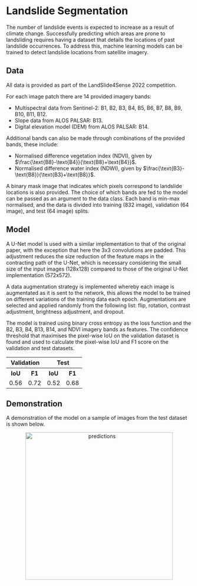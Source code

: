 # Landslide Segmentation

The number of landslide events is expected to increase as a result of climate change. Successfully predicting which areas are prone to landsliding requires having a dataset that details the locations of past landslide occurrences. To address this, machine learning models can be trained to detect landslide locations from satellite imagery.

## Data
All data is provided as part of the LandSlide4Sense 2022 competition. 

For each image patch there are 14 provided imagery bands:
- Multispectral data from Sentinel-2: B1, B2, B3, B4, B5, B6, B7, B8, B9, B10, B11, B12.
- Slope data from ALOS PALSAR: B13.
- Digital elevation model (DEM) from ALOS PALSAR: B14.

Additional bands can also be made through combinations of the provided bands, these include:
- Normalised difference vegetation index (NDVI), given by $`\frac{\text{B8}-\text{B4}}{\text{B8}+\text{B4}}`$.
- Normalised difference water index (NDWI), given by $`\frac{\text{B3}-\text{B8}}{\text{B3}+\text{B8}}`$.
  
A binary mask image that indicates which pixels correspond to landslide locations is also provided. The choice of which bands are fed to the model can be passed as an argument to the data class. Each band is min-max normalised, and the data is divided into training (832 image), validation (64 image), and test (64 image) splits.

## Model

A U-Net model is used with a similar implementation to that of the original paper, with the exception that here the 3x3 convolutions are padded. This adjustment reduces the size reduction of the feature maps in the contracting path of the U-Net, which is necessary considering the small size of the input images (128x128) compared to those of the original U-Net implementation (572x572). 

A data augmentation strategy is implemented whereby each image is augmentated as it is sent to the network, this allows the model to be trained on different variations of the training data each epoch. Augmentations are selected and applied randomly from the following list: flip, rotation, contrast adjustment, brightness adjustment, and dropout. 

The model is trained using binary cross entropy as the loss function and the B2, B3, B4, B13, B14, and NDVI imagery bands as features. The confidence threshold that maximises the pixel-wise IoU on the validation dataset is found and used to calculate the pixel-wise IoU and F1 score on the validation and test datasets.

<div align="center">
<table>
  <tr>
    <th colspan="2">Validation</th>
    <th colspan="2">Test</th>
  </tr>
  <tr>
    <th>IoU</th>
    <th>F1</th>
    <th>IoU</th>
    <th>F1</th>
  </tr>
  <tr>
    <td>0.56</td>
    <td>0.72</td>
    <td>0.52</td>
    <td>0.68</td>
  </tr>
</table>
</div>

## Demonstration

A demonstration of the model on a sample of images from the test dataset is shown below.

<div align="center">
    <img src="https://github.com/user-attachments/assets/8ee82d9a-bd24-4931-8e34-2478b64144f9" alt="predictions" width="400"/>
</div>

